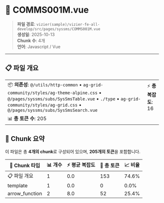 # 📄 COMMS001M.vue

> **파일 경로**: `vizier(sample)/vizier-fe-all-develop/src/pages/syssms/COMMS001M.vue`  
> **생성일**: 2025-10-13  
> **Chunk 수**: 4개  
> **언어**: Javascript / Vue
---


## 📋 파일 개요

| | |
|--|--|
| 📦 **의존성**: `@/utils/http-common` • `ag-grid-community/styles/ag-theme-alpine.css` • `@/pages/syssms/subs/SysSmsTable.vue` • `./type` • `ag-grid-community/styles/ag-grid.css` • `@/pages/syssms/subs/SysSmsSearch.vue` | ⚡ **총 복잡도**: 16 |
| 📊 **총 토큰 수**: 205 |  |






## 🧩 Chunk 요약

이 파일은 총 **4개의 chunk**로 구성되어 있으며, **205개의 토큰**을 포함합니다.

| 🧩 Chunk 타입 | 📊 개수 | ⚡ 평균 복잡도 | 📝 총 토큰 | 📈 비율 |
|---------------|--------|-------------|----------|--------|
| 📋 파일 개요 | 1 | 0.0 | 153 | 74.6% |
| template | 1 | 0.0 | 0 | 0.0% |
| arrow_function | 2 | 8.0 | 52 | 25.4% |

